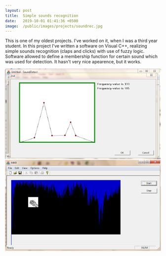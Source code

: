 ```yaml
---
layout: post
title:  Simple sounds recognition
date:   2019-10-01 01:41:36 +0500
image:  /public/images/projects/soundrec.jpg
---
```


This is one of my oldest projects. I've worked on it, when I was a third year student. In this project I've written a software on Visual C++, realizing simple sounds recognition (claps and clicks) with use of fuzzy logic. Software allowed to define a membership function for certain sound which was used for detection. It hasn't very nice apearence, but it works.

![](/public/images/pictures/soundrec.png)
![](/public/images/pictures/soundrec2.png)
